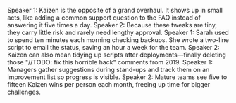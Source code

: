 Speaker 1: Kaizen is the opposite of a grand overhaul. It shows up in small acts, like adding a common support question to the FAQ instead of answering it five times a day.
Speaker 2: Because these tweaks are tiny, they carry little risk and rarely need lengthy approval.
Speaker 1: Sarah used to spend ten minutes each morning checking backups. She wrote a two-line script to email the status, saving an hour a week for the team.
Speaker 2: Kaizen can also mean tidying up scripts after deployments—finally deleting those "//TODO: fix this horrible hack" comments from 2019.
Speaker 1: Managers gather suggestions during stand-ups and track them on an improvement list so progress is visible.
Speaker 2: Mature teams see five to fifteen Kaizen wins per person each month, freeing up time for bigger challenges.
